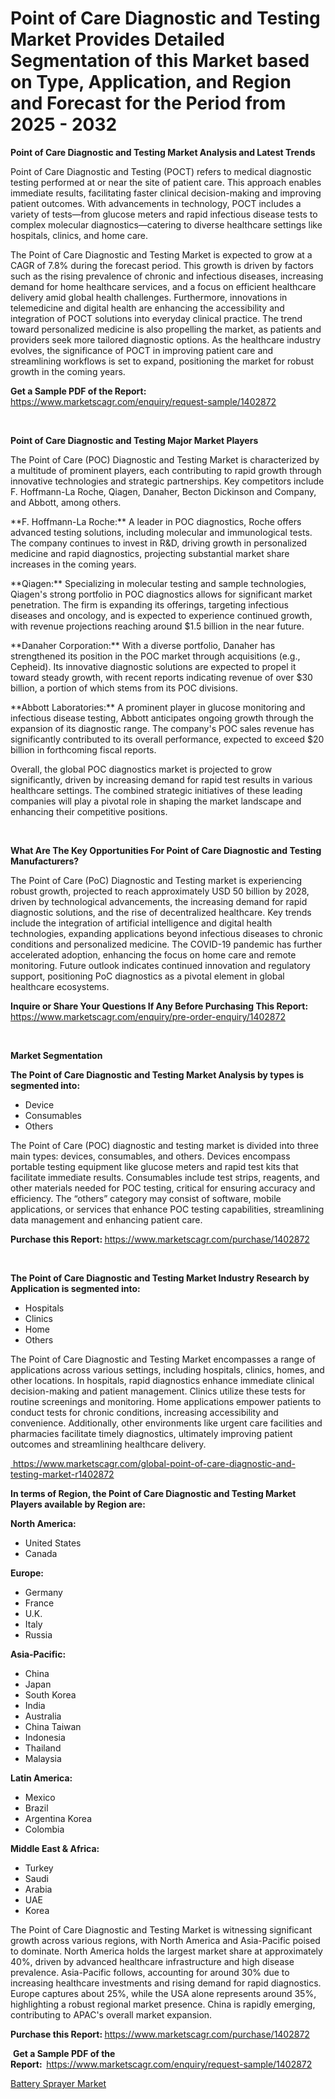 <p><h1>Point of Care Diagnostic and Testing Market Provides Detailed Segmentation of this Market based on Type, Application, and Region and Forecast for the Period from 2025 - 2032</h1></p><p><strong>Point of Care Diagnostic and Testing Market Analysis and Latest Trends</strong></p>
<p><p>Point of Care Diagnostic and Testing (POCT) refers to medical diagnostic testing performed at or near the site of patient care. This approach enables immediate results, facilitating faster clinical decision-making and improving patient outcomes. With advancements in technology, POCT includes a variety of tests—from glucose meters and rapid infectious disease tests to complex molecular diagnostics—catering to diverse healthcare settings like hospitals, clinics, and home care.</p><p>The Point of Care Diagnostic and Testing Market is expected to grow at a CAGR of 7.8% during the forecast period. This growth is driven by factors such as the rising prevalence of chronic and infectious diseases, increasing demand for home healthcare services, and a focus on efficient healthcare delivery amid global health challenges. Furthermore, innovations in telemedicine and digital health are enhancing the accessibility and integration of POCT solutions into everyday clinical practice. The trend toward personalized medicine is also propelling the market, as patients and providers seek more tailored diagnostic options. As the healthcare industry evolves, the significance of POCT in improving patient care and streamlining workflows is set to expand, positioning the market for robust growth in the coming years.</p></p>
<p><strong>Get a Sample PDF of the Report:&nbsp;</strong> <a href="https://www.marketscagr.com/enquiry/request-sample/1402872?utm_campaign=2998&utm_medium=2&utm_source=Github&utm_content=ia&utm_term=28032025&utm_id=point-of-care-diagnostic-and-testing">https://www.marketscagr.com/enquiry/request-sample/1402872</a></p>
<p>&nbsp;</p>
<p><strong>Point of Care Diagnostic and Testing Major Market Players</strong></p>
<p><p>The Point of Care (POC) Diagnostic and Testing Market is characterized by a multitude of prominent players, each contributing to rapid growth through innovative technologies and strategic partnerships. Key competitors include F. Hoffmann-La Roche, Qiagen, Danaher, Becton Dickinson and Company, and Abbott, among others.</p><p>**F. Hoffmann-La Roche:** A leader in POC diagnostics, Roche offers advanced testing solutions, including molecular and immunological tests. The company continues to invest in R&D, driving growth in personalized medicine and rapid diagnostics, projecting substantial market share increases in the coming years.</p><p>**Qiagen:** Specializing in molecular testing and sample technologies, Qiagen's strong portfolio in POC diagnostics allows for significant market penetration. The firm is expanding its offerings, targeting infectious diseases and oncology, and is expected to experience continued growth, with revenue projections reaching around $1.5 billion in the near future.</p><p>**Danaher Corporation:** With a diverse portfolio, Danaher has strengthened its position in the POC market through acquisitions (e.g., Cepheid). Its innovative diagnostic solutions are expected to propel it toward steady growth, with recent reports indicating revenue of over $30 billion, a portion of which stems from its POC divisions.</p><p>**Abbott Laboratories:** A prominent player in glucose monitoring and infectious disease testing, Abbott anticipates ongoing growth through the expansion of its diagnostic range. The company's POC sales revenue has significantly contributed to its overall performance, expected to exceed $20 billion in forthcoming fiscal reports.</p><p>Overall, the global POC diagnostics market is projected to grow significantly, driven by increasing demand for rapid test results in various healthcare settings. The combined strategic initiatives of these leading companies will play a pivotal role in shaping the market landscape and enhancing their competitive positions.</p></p>
<p>&nbsp;</p>
<p><strong>What Are The Key Opportunities For Point of Care Diagnostic and Testing Manufacturers?</strong></p>
<p><p>The Point of Care (PoC) Diagnostic and Testing market is experiencing robust growth, projected to reach approximately USD 50 billion by 2028, driven by technological advancements, the increasing demand for rapid diagnostic solutions, and the rise of decentralized healthcare. Key trends include the integration of artificial intelligence and digital health technologies, expanding applications beyond infectious diseases to chronic conditions and personalized medicine. The COVID-19 pandemic has further accelerated adoption, enhancing the focus on home care and remote monitoring. Future outlook indicates continued innovation and regulatory support, positioning PoC diagnostics as a pivotal element in global healthcare ecosystems.</p></p>
<p><strong>Inquire or Share Your Questions If Any Before Purchasing This Report:</strong> <a href="https://www.marketscagr.com/enquiry/pre-order-enquiry/1402872?utm_campaign=2998&utm_medium=2&utm_source=Github&utm_content=ia&utm_term=28032025&utm_id=point-of-care-diagnostic-and-testing">https://www.marketscagr.com/enquiry/pre-order-enquiry/1402872</a></p>
<p>&nbsp;</p>
<p><strong>Market Segmentation</strong></p>
<p><strong>The Point of Care Diagnostic and Testing Market Analysis by types is segmented into:</strong></p>
<p><ul><li>Device</li><li>Consumables</li><li>Others</li></ul></p>
<p><p>The Point of Care (POC) diagnostic and testing market is divided into three main types: devices, consumables, and others. Devices encompass portable testing equipment like glucose meters and rapid test kits that facilitate immediate results. Consumables include test strips, reagents, and other materials needed for POC testing, critical for ensuring accuracy and efficiency. The “others” category may consist of software, mobile applications, or services that enhance POC testing capabilities, streamlining data management and enhancing patient care.</p></p>
<p><strong>Purchase this Report:&nbsp;</strong><a href="https://www.marketscagr.com/purchase/1402872?utm_campaign=2998&utm_medium=2&utm_source=Github&utm_content=ia&utm_term=28032025&utm_id=point-of-care-diagnostic-and-testing">https://www.marketscagr.com/purchase/1402872</a></p>
<p>&nbsp;</p>
<p><strong>The Point of Care Diagnostic and Testing Market Industry Research by Application is segmented into:</strong></p>
<p><ul><li>Hospitals</li><li>Clinics</li><li>Home</li><li>Others</li></ul></p>
<p><p>The Point of Care Diagnostic and Testing Market encompasses a range of applications across various settings, including hospitals, clinics, homes, and other locations. In hospitals, rapid diagnostics enhance immediate clinical decision-making and patient management. Clinics utilize these tests for routine screenings and monitoring. Home applications empower patients to conduct tests for chronic conditions, increasing accessibility and convenience. Additionally, other environments like urgent care facilities and pharmacies facilitate timely diagnostics, ultimately improving patient outcomes and streamlining healthcare delivery.</p></p>
<p><a href="https://www.marketscagr.com/global-point-of-care-diagnostic-and-testing-market-r1402872?utm_campaign=2998&utm_medium=2&utm_source=Github&utm_content=ia&utm_term=28032025&utm_id=point-of-care-diagnostic-and-testing">&nbsp;https://www.marketscagr.com/global-point-of-care-diagnostic-and-testing-market-r1402872</a></p>
<p><strong>In terms of Region, the Point of Care Diagnostic and Testing Market Players available by Region are:</strong></p>
<p>
    <p> <strong> North America: </strong>
        <ul>
            <li>United States</li>
            <li>Canada</li>
        </ul>
        </p> 
    <p> <strong> Europe: </strong>
        <ul>
            <li>Germany</li>
            <li>France</li>
            <li>U.K.</li>
            <li>Italy</li>
            <li>Russia</li>
        </ul>
        </p> 
    <p> <strong> Asia-Pacific: </strong>
        <ul>
            <li>China</li>
            <li>Japan</li>
            <li>South Korea</li>
            <li>India</li>
            <li>Australia</li>
            <li>China Taiwan</li>
            <li>Indonesia</li>
            <li>Thailand</li>
            <li>Malaysia</li>
        </ul>
        </p> 
    <p> <strong> Latin America: </strong>
        <ul>
            <li>Mexico</li>
            <li>Brazil</li>
            <li>Argentina Korea</li>
            <li>Colombia</li>
        </ul>
        </p> 
    <p> <strong> Middle East & Africa: </strong>
        <ul>
            <li>Turkey</li>
            <li>Saudi</li>
            <li>Arabia</li>
            <li>UAE</li>
            <li>Korea</li>
        </ul>
    </p>
    </p>
<p><p>The Point of Care Diagnostic and Testing Market is witnessing significant growth across various regions, with North America and Asia-Pacific poised to dominate. North America holds the largest market share at approximately 40%, driven by advanced healthcare infrastructure and high disease prevalence. Asia-Pacific follows, accounting for around 30% due to increasing healthcare investments and rising demand for rapid diagnostics. Europe captures about 25%, while the USA alone represents around 35%, highlighting a robust regional market presence. China is rapidly emerging, contributing to APAC's overall market expansion.</p></p>
<p><strong>Purchase this Report: </strong><a href="https://www.marketscagr.com/purchase/1402872?utm_campaign=2998&utm_medium=2&utm_source=Github&utm_content=ia&utm_term=28032025&utm_id=point-of-care-diagnostic-and-testing">https://www.marketscagr.com/purchase/1402872</a></p>
<p>&nbsp;<strong>Get a Sample PDF of the Report:&nbsp;&nbsp;</strong><a href="https://www.marketscagr.com/enquiry/request-sample/1402872?utm_campaign=2998&utm_medium=2&utm_source=Github&utm_content=ia&utm_term=28032025&utm_id=point-of-care-diagnostic-and-testing">https://www.marketscagr.com/enquiry/request-sample/1402872</a></p>
<p><strong></strong></p>
<p><p><a href="https://github.com/kaqiewan/Market-Research-Report-List-1/blob/main/battery-sprayer-market.md?utm_campaign=2998&utm_medium=2&utm_source=Github&utm_content=ia&utm_term=28032025&utm_id=point-of-care-diagnostic-and-testing">Battery Sprayer Market</a></p></p>